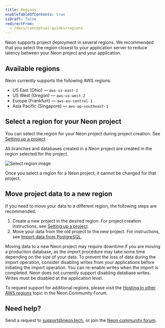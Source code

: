 ```yaml
---
title: Regions
enableTableOfContents: true
isDraft: false
redirectFrom:
  - /docs/conceptual-guides/regions
---
```

Neon supports project deployment in several regions. We recommended that you select the region closest to your application server to reduce latency between your Neon project and your application.

## Available regions

Neon currently supports the following AWS regions:

- US East (Ohio) &mdash; `aws-us-east-2`
- US West (Oregon) &mdash; `aws-us-west-2`
- Europe (Frankfurt) &mdash; `aws-eu-central-1`
- Asia Pacific (Singapore) &mdash; `aws-ap-southeast-1`

## Select a region for your Neon project

You can select the region for your Neon project during project creation. See [Setting up a project](../../get-started-with-neon/setting-up-a-project).

All branches and databases created in a Neon project are created in the region selected for the project.

![Select region image](/docs/introduction/project_creation_regions.png)

<Admonition type="note">
Once you select a region for a Neon project, it cannot be changed for that project.
</Admonition>

## Move project data to a new region

If you need to move your data to a different region, the following steps are recommended:

1. Create a new project in the desired region. For project creation instructions, see [Setting up a project](../../get-started-with-neon/setting-up-a-project).
1. Move your data from the old project to the new project. For instructions, see [Import data from PostgreSQL](../../import/import-from-postgres).

Moving data to a new Neon project may require downtime if you are moving a production database, as the import procedure may take some time depending on the size of your data. To prevent the loss of data during the import operation, consider disabling writes from your applications before initiating the import operation. You can re-enable writes when the import is completed. Neon does not currently support disabling database writes. Writes must be disabled at the application level.

To request support for additional regions, please visit the [Hosting in other AWS regions](https://community.neon.tech/t/hosting-in-other-aws-regions/81/5) topic in the Neon Community Forum.

## Need help?

Send a request to [support@neon.tech](mailto:support@neon.tech), or join the [Neon community forum](https://community.neon.tech/).
